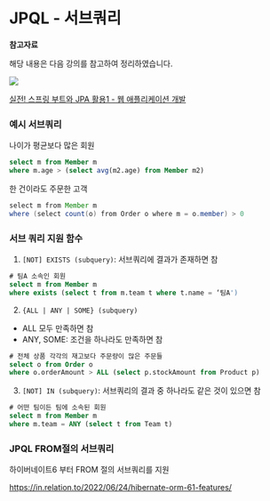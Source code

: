 # JPQL - 서브쿼리

**참고자료**

해당 내용은 다음 강의를 참고하여 정리하였습니다. 

![](https://cdn.inflearn.com/public/courses/324119/course_cover/07c45106-3cfa-4dd6-93ed-a6449591831c/%E1%84%80%E1%85%B3%E1%84%85%E1%85%AE%E1%86%B8%205%20%E1%84%87%E1%85%A9%E1%86%A8%E1%84%89%E1%85%A1%204.png)

[실전! 스프링 부트와 JPA 활용1 - 웹 애플리케이션 개발](https://www.inflearn.com/course/%EC%8A%A4%ED%94%84%EB%A7%81%EB%B6%80%ED%8A%B8-JPA-%ED%99%9C%EC%9A%A9-1/dashboard)



### 예시 서브쿼리

나이가 평균보다 많은 회원

```sql
select m from Member m
where m.age > (select avg(m2.age) from Member m2) 
```

한 건이라도 주문한 고객

```java
select m from Member m
where (select count(o) from Order o where m = o.member) > 0 
```



### 서브 쿼리 지원 함수

1. `[NOT] EXISTS (subquery)`: 서브쿼리에 결과가 존재하면 참

```sql
# 팀A 소속인 회원
select m from Member m
where exists (select t from m.team t where t.name = ‘팀A')
```



2. `{ALL | ANY | SOME} (subquery)`

- ALL 모두 만족하면 참
- ANY, SOME: 조건을 하나라도 만족하면 참

```sql
# 전체 상품 각각의 재고보다 주문량이 많은 주문들
select o from Order o 
where o.orderAmount > ALL (select p.stockAmount from Product p) 
```



3. `[NOT] IN (subquery)`: 서브쿼리의 결과 중 하나라도 같은 것이 있으면 참

```sql
# 어떤 팀이든 팀에 소속된 회원
select m from Member m 
where m.team = ANY (select t from Team t)
```



### JPQL FROM절의 서브쿼리

하이버네이트6 부터 FROM 절의 서브쿼리를 지원

https://in.relation.to/2022/06/24/hibernate-orm-61-features/